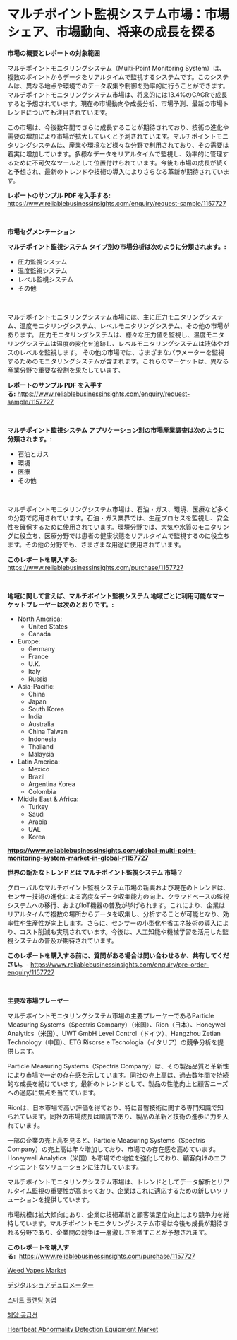 <p><h1>マルチポイント監視システム市場：市場シェア、市場動向、将来の成長を探る</h1></p><p><strong>市場の概要とレポートの対象範囲</strong></p>
<p><p>マルチポイントモニタリングシステム（Multi-Point Monitoring System）は、複数のポイントからデータをリアルタイムで監視するシステムです。このシステムは、異なる地点や環境でのデータ収集や制御を効率的に行うことができます。マルチポイントモニタリングシステム市場は、将来的には13.4%のCAGRで成長すると予想されています。現在の市場動向や成長分析、市場予測、最新の市場トレンドについても注目されています。</p><p>この市場は、今後数年間でさらに成長することが期待されており、技術の進化や需要の増加により市場が拡大していくと予測されています。マルチポイントモニタリングシステムは、産業や環境など様々な分野で利用されており、その需要は着実に増加しています。多様なデータをリアルタイムで監視し、効率的に管理するために不可欠なツールとして位置付けられています。今後も市場の成長が続くと予想され、最新のトレンドや技術の導入によりさらなる革新が期待されています。</p></p>
<p><strong>レポートのサンプル PDF を入手する:</strong> <a href="https://www.reliablebusinessinsights.com/enquiry/request-sample/1157727">https://www.reliablebusinessinsights.com/enquiry/request-sample/1157727</a></p>
<p>&nbsp;</p>
<p><strong>市場セグメンテーション</strong></p>
<p><strong>マルチポイント監視システム タイプ別の市場分析は次のように分類されます。:</strong></p>
<p><ul><li>圧力監視システム</li><li>温度監視システム</li><li>レベル監視システム</li><li>その他</li></ul></p>
<p>&nbsp;</p>
<p><p>マルチポイントモニタリングシステム市場には、主に圧力モニタリングシステム、温度モニタリングシステム、レベルモニタリングシステム、その他の市場があります。 圧力モニタリングシステムは、様々な圧力値を監視し、温度モニタリングシステムは温度の変化を追跡し、レベルモニタリングシステムは液体やガスのレベルを監視します。 その他の市場では、さまざまなパラメーターを監視するためのモニタリングシステムが含まれます。これらのマーケットは、異なる産業分野で重要な役割を果たしています。</p></p>
<p><strong>レポートのサンプル PDF を入手する:</strong>&nbsp;<a href="https://www.reliablebusinessinsights.com/enquiry/request-sample/1157727">https://www.reliablebusinessinsights.com/enquiry/request-sample/1157727</a></p>
<p>&nbsp;</p>
<p><strong> マルチポイント監視システム アプリケーション別の市場産業調査は次のように分類されます。:</strong></p>
<p><ul><li>石油とガス</li><li>環境</li><li>医療</li><li>その他</li></ul></p>
<p>&nbsp;</p>
<p><p>マルチポイントモニタリングシステム市場は、石油・ガス、環境、医療など多くの分野で応用されています。石油・ガス業界では、生産プロセスを監視し、安全性を確保するために使用されています。環境分野では、大気や水質のモニタリングに役立ち、医療分野では患者の健康状態をリアルタイムで監視するのに役立ちます。その他の分野でも、さまざまな用途に使用されています。</p></p>
<p><strong>このレポートを購入する:</strong>&nbsp; <a href="https://www.reliablebusinessinsights.com/purchase/1157727">https://www.reliablebusinessinsights.com/purchase/1157727</a></p>
<p>&nbsp;</p>
<p><strong>地域に関して言えば、マルチポイント監視システム 地域ごとに利用可能なマーケットプレーヤーは次のとおりです。:</strong></p>
<p><ul>
    <li>
        North America:
        <ul>
            <li>United States</li>
            <li>Canada</li>
        </ul>
    </li>
    <li>
        Europe:
        <ul>
            <li>Germany</li>
            <li>France</li>
            <li>U.K.</li>
            <li>Italy</li>
            <li>Russia</li>
        </ul>
    </li>
    <li>
        Asia-Pacific:
        <ul>
            <li>China</li>
            <li>Japan</li>
            <li>South Korea</li>
            <li>India</li>
            <li>Australia</li>
            <li>China Taiwan</li>
            <li>Indonesia</li>
            <li>Thailand</li>
            <li>Malaysia</li>
        </ul>
    </li>
    <li>
        Latin America:
        <ul>
            <li>Mexico</li>
            <li>Brazil</li>
            <li>Argentina Korea</li>
            <li>Colombia</li>
        </ul>
    </li>
    <li>
        Middle East & Africa:
        <ul>
            <li>Turkey</li>
            <li>Saudi</li>
            <li>Arabia</li>
            <li>UAE</li>
            <li>Korea</li>
        </ul>
    </li>
    </ul></p>
<p><strong><a href="https://www.reliablebusinessinsights.com/global-multi-point-monitoring-system-market-in-global-r1157727">https://www.reliablebusinessinsights.com/global-multi-point-monitoring-system-market-in-global-r1157727</a></strong>&nbsp;</p>
<p><strong>世界の新たなトレンドとは マルチポイント監視システム 市場？</strong></p>
<p><p>グローバルなマルチポイント監視システム市場の新興および現在のトレンドは、センサー技術の進化による高度なデータ収集能力の向上、クラウドベースの監視システムへの移行、およびIoT機器の普及が挙げられます。これにより、企業はリアルタイムで複数の場所からデータを収集し、分析することが可能となり、効率性や生産性が向上します。さらに、センサーの小型化や省エネ技術の導入により、コスト削減も実現されています。今後は、人工知能や機械学習を活用した監視システムの普及が期待されています。</p></p>
<p><strong>このレポートを購入する前に、質問がある場合は問い合わせるか、共有してください。</strong>- <a href="https://www.reliablebusinessinsights.com/enquiry/pre-order-enquiry/1157727">https://www.reliablebusinessinsights.com/enquiry/pre-order-enquiry/1157727</a></p>
<p>&nbsp;</p>
<p><strong>主要な市場プレーヤー</strong></p>
<p><p>マルチポイントモニタリングシステム市場の主要プレーヤーであるParticle Measuring Systems（Spectris Company）（米国）、Rion（日本）、Honeywell Analytics（米国）、UWT GmbH Level Control（ドイツ）、Hangzhou Zetian Technology（中国）、ETG Risorse e Tecnologia（イタリア）の競争分析を提供します。</p><p>Particle Measuring Systems（Spectris Company）は、その製品品質と革新性により市場で一定の存在感を示しています。同社の売上高は、過去数年間で持続的な成長を続けています。最新のトレンドとして、製品の性能向上と顧客ニーズへの適応に焦点を当てています。</p><p>Rionは、日本市場で高い評価を得ており、特に音響技術に関する専門知識で知られています。同社の市場成長は順調であり、製品の革新と技術の進歩に力を入れています。</p><p>一部の企業の売上高を見ると、Particle Measuring Systems（Spectris Company）の売上高は年々増加しており、市場での存在感を高めています。Honeywell Analytics（米国）も市場での地位を強化しており、顧客向けのエフィシエントなソリューションに注力しています。</p><p>マルチポイントモニタリングシステム市場は、トレンドとしてデータ解析とリアルタイム監視の重要性が高まっており、企業はこれに適応するための新しいソリューションを提供しています。</p><p>市場規模は拡大傾向にあり、企業は技術革新と顧客満足度向上により競争力を維持しています。マルチポイントモニタリングシステム市場は今後も成長が期待される分野であり、企業間の競争は一層激しさを増すことが予想されます。</p></p>
<p><strong>このレポートを購入する:</strong>&nbsp;&nbsp;<a href="https://www.reliablebusinessinsights.com/purchase/1157727">https://www.reliablebusinessinsights.com/purchase/1157727</a></p>
<p><p><a href="https://issuu.com/reportprime-2/docs/weed-vapes-market-size-2030.pptx">Weed Vapes Market</a></p><p><a href="https://github.com/NovaStamm2023/Market-Research-Report-List-1/blob/main/208867484765.md">デジタルショアデュロメーター</a></p><p><a href="https://medium.com/@jerrodhilll68/%EC%8A%A4%EB%A7%88%ED%8A%B8-%EC%8B%9D%EB%AC%BC%EC%9E%AC%EB%B0%B0-%EB%86%8D%EC%97%85-%EC%8B%9C%EC%9E%A5-%EC%A0%84%EB%A7%9D-%EC%82%B0%EC%97%85-%EA%B0%9C%EC%9A%94-%EB%B0%8F-%EC%98%88%EC%B8%A1-2024%EB%85%84%EB%B6%80%ED%84%B0-2031%EB%85%84%EA%B9%8C%EC%A7%80-041dc707bc36">스마트 플랜팅 농업</a></p><p><a href="https://github.com/durgin521/Market-Research-Report-List-1/blob/main/655915478354.md">해양 공급선</a></p><p><a href="https://www.linkedin.com/pulse/heartbeat-abnormality-detection-equipment-market-size-cijcc">Heartbeat Abnormality Detection Equipment Market</a></p></p>